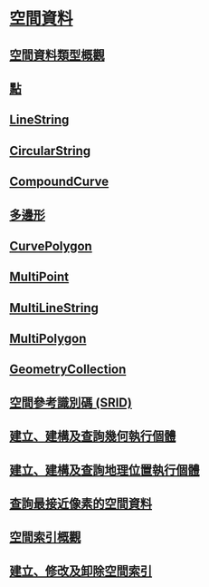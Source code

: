 # [空間資料](spatial-data-sql-server.md)
## [空間資料類型概觀](spatial-data-types-overview.md)
## [點](point.md)
## [LineString](linestring.md)
## [CircularString](circularstring.md)
## [CompoundCurve](compoundcurve.md)
## [多邊形](polygon.md)
## [CurvePolygon](curvepolygon.md)
## [MultiPoint](multipoint.md)
## [MultiLineString](multilinestring.md)
## [MultiPolygon](multipolygon.md)
## [GeometryCollection](geometrycollection.md)
## [空間參考識別碼 (SRID)](spatial-reference-identifiers-srids.md)
## [建立、建構及查詢幾何執行個體](create-construct-and-query-geometry-instances.md)
## [建立、建構及查詢地理位置執行個體](create-construct-and-query-geography-instances.md)
## [查詢最接近像素的空間資料](query-spatial-data-for-nearest-neighbor.md)
## [空間索引概觀](spatial-indexes-overview.md)
## [建立、修改及卸除空間索引](create-modify-and-drop-spatial-indexes.md)
